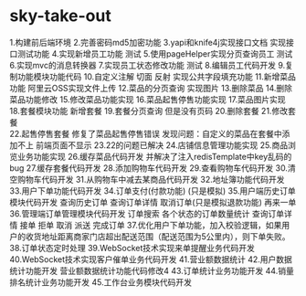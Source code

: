 # sky-take-out
1.构建前后端环境
2.完善密码md5加密功能
3.yapi和knife4j实现接口文档 实现接口测试功能
4.实现新增员工功能 测试
5.使用pageHelper实现分页查询员工 测试
6.实现mvc的消息转换器
7.实现员工状态修改功能 测试
8.编辑员工代码开发
9.复制功能模块功能代码
10.自定义注解 切面 反射 实现公共字段填充功能
11.新增菜品功能 阿里云OSS实现文件上传
12.菜品的分页查询 实现图片
13.删除菜品
14.删除菜品功能修改
15.修改菜品功能实现
16.菜品起售停售功能实现
17.菜品图片实现
18.套餐模块功能 新增套餐
19.套餐分页查询  但是没有页码
20.删除套餐 
21.修改套餐                        
22.起售停售套餐 修复了菜品起售停售错误 发现问题：自定义的菜品在套餐中添加不上 前端页面不显示 
23.22的问题已解决
24.店铺信息管理功能实现
25.商品浏览业务功能实现
26.缓存菜品代码开发 并解决了注入redisTemplate中key乱码的bug
27.缓存套餐代码开发
28.添加购物车代码开发
29.查看购物车代码开发
30.清空购物车代码开发 
31.从购物车中减去某商品代码开发
32.地址簿功能代码开发
33.用户下单功能代码开发
34.订单支付(付款功能) (只是模拟)
35.用户端历史订单模块代码开发  查询历史订单 查询订单详情 取消订单(只是模拟退款功能) 再来一单
36.管理端订单管理模块代码开发  订单搜索 各个状态的订单数量统计 查询订单详情 接单 拒单 取消 派送 完成订单
37.优化用户下单功能，加入校验逻辑，如果用户的收货地址距离商家门店超出配送范围（配送范围为5公里内），则下单失败。
38.订单状态定时处理
39.WebSocket技术实现来单提醒业务代码开发
40.WebSocket技术实现客户催单业务代码开发
41.营业额数据统计
42.用户数据统计功能开发 营业额数据统计功能代码修改4
43.订单统计业务功能开发
44.销量排名统计业务功能开发
45.工作台业务模块代码开发




